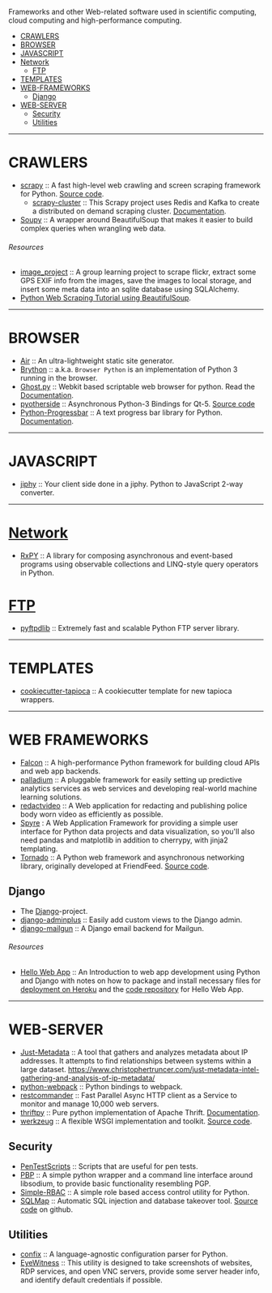 Frameworks and other Web-related software used in scientific computing, cloud computing and high-performance computing.

+ [CRAWLERS](#crawlers)
+ [BROWSER](#browser)
+ [JAVASCRIPT](#javascript)
+ [Network](#network)
    + [FTP](#ftp)
+ [TEMPLATES](#templates)
+ [WEB-FRAMEWORKS](#web-frameworks)
    + [Django](#django)
+ [WEB-SERVER](#web-server)
    + [Security](#security)
    + [Utilities](#utilities)

----

# CRAWLERS
+ [scrapy](http://scrapy.org/) :: A fast high-level web crawling and screen scraping framework for Python. [Source code](https://github.com/scrapy/scrapy).
   + [scrapy-cluster](https://github.com/istresearch/scrapy-cluster) :: This Scrapy project uses Redis and Kafka to create a distributed on demand scraping cluster. [Documentation](http://scrapy-cluster.readthedocs.org/).
+ [Soupy](https://github.com/ChrisBeaumont/soupy) :: A wrapper around BeautifulSoup that makes it easier to build complex queries when wrangling web data.

###### Resources
+ [image_project](https://github.com/IEPUG/image_project) :: A group learning project to scrape flickr, extract some GPS EXIF info from the images, save the images to local storage, and insert some meta data into an sqlite database using SQLAlchemy.
+ [Python Web Scraping Tutorial using BeautifulSoup](https://www.dataquest.io/blog/web-scraping-tutorial-python/).

----

# BROWSER
+ [Air](https://github.com/audreyr/air) :: An ultra-lightweight static site generator. 
+ [Brython](https://github.com/brython-dev/brython) :: a.k.a. `Browser Python` is an implementation of Python 3 running in the browser.
+ [Ghost.py](https://github.com/jeanphix/Ghost.py) :: Webkit based scriptable web browser for python. Read the [Documentation](http://ghost-py.readthedocs.org/en/latest/).
+ [pyotherside](http://thp.io/2011/pyotherside/) :: Asynchronous Python-3 Bindings for Qt-5. [Source code](https://github.com/thp/pyotherside)
+ [Python-Progressbar](https://github.com/WoLpH/python-progressbar) :: A text progress bar library for Python. [Documentation](http://progressbar-2.readthedocs.org/en/latest/).

----

# JAVASCRIPT
+ [jiphy](https://github.com/timothycrosley/jiphy) :: Your client side done in a jiphy. Python to JavaScript 2-way converter. 

----

# [Network](https://en.wikipedia.org/wiki/Category:Network_protocols)
+ [RxPY](https://github.com/ReactiveX/RxPY) :: A library for composing asynchronous and event-based programs using observable collections and LINQ-style query operators in Python.

# [FTP](https://en.wikipedia.org/wiki/File_Transfer_Protocol)
+ [pyftpdlib](https://github.com/giampaolo/pyftpdlib) :: Extremely fast and scalable Python FTP server library.
 

----

# TEMPLATES
+ [cookiecutter-tapioca](https://github.com/vintasoftware/cookiecutter-tapioca) :: A cookiecutter template for new tapioca wrappers.

----

# WEB FRAMEWORKS
+ [Falcon](http://falconframework.org) :: A high-performance Python framework for building cloud APIs and web app backends.
+ [palladium](https://github.com/ottogroup/palladium) :: A pluggable framework for easily setting up predictive analytics services as web services and developing real-world machine learning solutions.
+ [redactvideo](https://github.com/seattle-police/redactvideo) :: A Web application for redacting and publishing police body worn video as efficiently as possible.
+ [Spyre](https://github.com/adamhajari/spyre) : A Web Application Framework for providing a simple user interface for Python data projects and data visualization, so you'll also need pandas and matplotlib in addition to cherrypy, with jinja2 templating. 
+ [Tornado](http://www.tornadoweb.org/) :: A Python web framework and asynchronous networking library, originally developed at FriendFeed. [Source code](https://github.com/tornadoweb/tornado).

## Django
+ The [Django](https://djangoproject.com)-project.
+ [django-adminplus](https://github.com/jsocol/django-adminplus) :: Easily add custom views to the Django admin. 
+ [django-mailgun](https://github.com/BradWhittington/django-mailgun) :: A Django email backend for Mailgun.

###### Resources
+ [Hello Web App](http://hellowebapp.com) :: An Introduction to web app development using Python and Django with notes on how to package and install necessary files for [deployment on Heroku](https://github.com/hellowebapp/hellowebapp-deploy) and the [code repository](https://github.com/hellowebapp/hellowebapp-code) for Hello Web App.

----

# WEB-SERVER
+ [Just-Metadata](https://github.com/ChrisTruncer/Just-Metadata) :: A tool that gathers and analyzes metadata about IP addresses. It attempts to find relationships between systems within a large dataset. https://www.christophertruncer.com/just-metadata-intel-gathering-and-analysis-of-ip-metadata/ 
+ [python-webpack](https://github.com/markfinger/python-webpack) :: Python bindings to webpack. 
+ [restcommander](https://github.com/eBay/restcommander) :: Fast Parallel Async HTTP client as a Service to monitor and manage 10,000 web servers.
+ [thriftpy](https://github.com/eleme/thriftpy) :: Pure python implementation of Apache Thrift. [Documentation](https://thriftpy.readthedocs.org/).
+ [werkzeug](http://werkzeug.pocoo.org/) :: A flexible WSGI implementation and toolkit. [Source code](https://github.com/mitsuhiko/werkzeug).

## Security
+ [PenTestScripts](https://github.com/ChrisTruncer/PenTestScripts) :: Scripts that are useful for pen tests.
+ [PBP](https://github.com/stef/pbp) :: A simple python wrapper and a command line interface around libsodium, to provide basic functionality resembling PGP. 
+ [Simple-RBAC](https://github.com/tonyseek/simple-rbac) :: A simple role based access control utility for Python. 
+ [SQLMap](http://sqlmap.org) :: Automatic SQL injection and database takeover tool. [Source code](https://github.com/sqlmapproject/sqlmap) on github.

## Utilities
+ [confix](https://github.com/giampaolo/confix) :: A language-agnostic configuration parser for Python.
+ [EyeWitness](https://github.com/ChrisTruncer/EyeWitness) :: This utility is designed to take screenshots of websites, RDP services, and open VNC servers, provide some server header info, and identify default credentials if possible.


